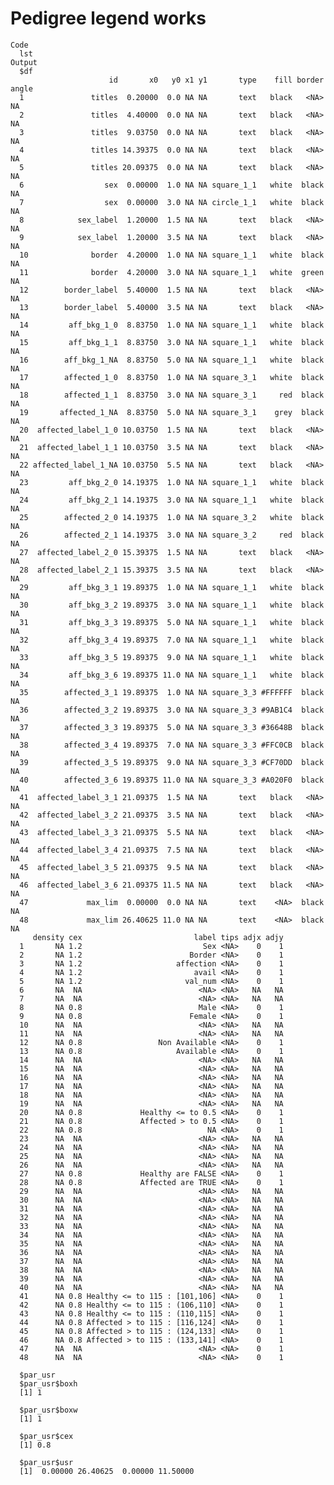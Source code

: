 # Pedigree legend works

    Code
      lst
    Output
      $df
                          id       x0   y0 x1 y1       type    fill border angle
      1               titles  0.20000  0.0 NA NA       text   black   <NA>    NA
      2               titles  4.40000  0.0 NA NA       text   black   <NA>    NA
      3               titles  9.03750  0.0 NA NA       text   black   <NA>    NA
      4               titles 14.39375  0.0 NA NA       text   black   <NA>    NA
      5               titles 20.09375  0.0 NA NA       text   black   <NA>    NA
      6                  sex  0.00000  1.0 NA NA square_1_1   white  black    NA
      7                  sex  0.00000  3.0 NA NA circle_1_1   white  black    NA
      8            sex_label  1.20000  1.5 NA NA       text   black   <NA>    NA
      9            sex_label  1.20000  3.5 NA NA       text   black   <NA>    NA
      10              border  4.20000  1.0 NA NA square_1_1   white  black    NA
      11              border  4.20000  3.0 NA NA square_1_1   white  green    NA
      12        border_label  5.40000  1.5 NA NA       text   black   <NA>    NA
      13        border_label  5.40000  3.5 NA NA       text   black   <NA>    NA
      14         aff_bkg_1_0  8.83750  1.0 NA NA square_1_1   white  black    NA
      15         aff_bkg_1_1  8.83750  3.0 NA NA square_1_1   white  black    NA
      16        aff_bkg_1_NA  8.83750  5.0 NA NA square_1_1   white  black    NA
      17        affected_1_0  8.83750  1.0 NA NA square_3_1   white  black    NA
      18        affected_1_1  8.83750  3.0 NA NA square_3_1     red  black    NA
      19       affected_1_NA  8.83750  5.0 NA NA square_3_1    grey  black    NA
      20  affected_label_1_0 10.03750  1.5 NA NA       text   black   <NA>    NA
      21  affected_label_1_1 10.03750  3.5 NA NA       text   black   <NA>    NA
      22 affected_label_1_NA 10.03750  5.5 NA NA       text   black   <NA>    NA
      23         aff_bkg_2_0 14.19375  1.0 NA NA square_1_1   white  black    NA
      24         aff_bkg_2_1 14.19375  3.0 NA NA square_1_1   white  black    NA
      25        affected_2_0 14.19375  1.0 NA NA square_3_2   white  black    NA
      26        affected_2_1 14.19375  3.0 NA NA square_3_2     red  black    NA
      27  affected_label_2_0 15.39375  1.5 NA NA       text   black   <NA>    NA
      28  affected_label_2_1 15.39375  3.5 NA NA       text   black   <NA>    NA
      29         aff_bkg_3_1 19.89375  1.0 NA NA square_1_1   white  black    NA
      30         aff_bkg_3_2 19.89375  3.0 NA NA square_1_1   white  black    NA
      31         aff_bkg_3_3 19.89375  5.0 NA NA square_1_1   white  black    NA
      32         aff_bkg_3_4 19.89375  7.0 NA NA square_1_1   white  black    NA
      33         aff_bkg_3_5 19.89375  9.0 NA NA square_1_1   white  black    NA
      34         aff_bkg_3_6 19.89375 11.0 NA NA square_1_1   white  black    NA
      35        affected_3_1 19.89375  1.0 NA NA square_3_3 #FFFFFF  black    NA
      36        affected_3_2 19.89375  3.0 NA NA square_3_3 #9AB1C4  black    NA
      37        affected_3_3 19.89375  5.0 NA NA square_3_3 #36648B  black    NA
      38        affected_3_4 19.89375  7.0 NA NA square_3_3 #FFC0CB  black    NA
      39        affected_3_5 19.89375  9.0 NA NA square_3_3 #CF70DD  black    NA
      40        affected_3_6 19.89375 11.0 NA NA square_3_3 #A020F0  black    NA
      41  affected_label_3_1 21.09375  1.5 NA NA       text   black   <NA>    NA
      42  affected_label_3_2 21.09375  3.5 NA NA       text   black   <NA>    NA
      43  affected_label_3_3 21.09375  5.5 NA NA       text   black   <NA>    NA
      44  affected_label_3_4 21.09375  7.5 NA NA       text   black   <NA>    NA
      45  affected_label_3_5 21.09375  9.5 NA NA       text   black   <NA>    NA
      46  affected_label_3_6 21.09375 11.5 NA NA       text   black   <NA>    NA
      47             max_lim  0.00000  0.0 NA NA       text    <NA>  black    NA
      48             max_lim 26.40625 11.0 NA NA       text    <NA>  black    NA
         density cex                         label tips adjx adjy
      1       NA 1.2                           Sex <NA>    0    1
      2       NA 1.2                        Border <NA>    0    1
      3       NA 1.2                     affection <NA>    0    1
      4       NA 1.2                         avail <NA>    0    1
      5       NA 1.2                       val_num <NA>    0    1
      6       NA  NA                          <NA> <NA>   NA   NA
      7       NA  NA                          <NA> <NA>   NA   NA
      8       NA 0.8                          Male <NA>    0    1
      9       NA 0.8                        Female <NA>    0    1
      10      NA  NA                          <NA> <NA>   NA   NA
      11      NA  NA                          <NA> <NA>   NA   NA
      12      NA 0.8                 Non Available <NA>    0    1
      13      NA 0.8                     Available <NA>    0    1
      14      NA  NA                          <NA> <NA>   NA   NA
      15      NA  NA                          <NA> <NA>   NA   NA
      16      NA  NA                          <NA> <NA>   NA   NA
      17      NA  NA                          <NA> <NA>   NA   NA
      18      NA  NA                          <NA> <NA>   NA   NA
      19      NA  NA                          <NA> <NA>   NA   NA
      20      NA 0.8             Healthy <= to 0.5 <NA>    0    1
      21      NA 0.8             Affected > to 0.5 <NA>    0    1
      22      NA 0.8                            NA <NA>    0    1
      23      NA  NA                          <NA> <NA>   NA   NA
      24      NA  NA                          <NA> <NA>   NA   NA
      25      NA  NA                          <NA> <NA>   NA   NA
      26      NA  NA                          <NA> <NA>   NA   NA
      27      NA 0.8             Healthy are FALSE <NA>    0    1
      28      NA 0.8             Affected are TRUE <NA>    0    1
      29      NA  NA                          <NA> <NA>   NA   NA
      30      NA  NA                          <NA> <NA>   NA   NA
      31      NA  NA                          <NA> <NA>   NA   NA
      32      NA  NA                          <NA> <NA>   NA   NA
      33      NA  NA                          <NA> <NA>   NA   NA
      34      NA  NA                          <NA> <NA>   NA   NA
      35      NA  NA                          <NA> <NA>   NA   NA
      36      NA  NA                          <NA> <NA>   NA   NA
      37      NA  NA                          <NA> <NA>   NA   NA
      38      NA  NA                          <NA> <NA>   NA   NA
      39      NA  NA                          <NA> <NA>   NA   NA
      40      NA  NA                          <NA> <NA>   NA   NA
      41      NA 0.8 Healthy <= to 115 : [101,106] <NA>    0    1
      42      NA 0.8 Healthy <= to 115 : (106,110] <NA>    0    1
      43      NA 0.8 Healthy <= to 115 : (110,115] <NA>    0    1
      44      NA 0.8 Affected > to 115 : [116,124] <NA>    0    1
      45      NA 0.8 Affected > to 115 : (124,133] <NA>    0    1
      46      NA 0.8 Affected > to 115 : (133,141] <NA>    0    1
      47      NA  NA                          <NA> <NA>    0    1
      48      NA  NA                          <NA> <NA>    0    1
      
      $par_usr
      $par_usr$boxh
      [1] 1
      
      $par_usr$boxw
      [1] 1
      
      $par_usr$cex
      [1] 0.8
      
      $par_usr$usr
      [1]  0.00000 26.40625  0.00000 11.50000
      
      

